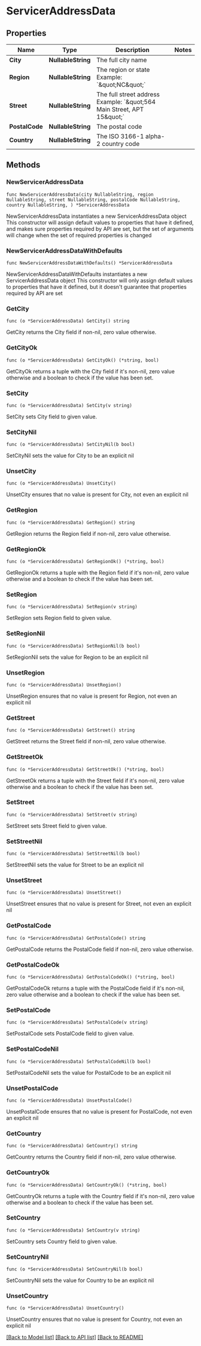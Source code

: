 # ServicerAddressData

## Properties

Name | Type | Description | Notes
------------ | ------------- | ------------- | -------------
**City** | **NullableString** | The full city name | 
**Region** | **NullableString** | The region or state Example: &#x60;\&quot;NC\&quot;&#x60; | 
**Street** | **NullableString** | The full street address Example: &#x60;\&quot;564 Main Street, APT 15\&quot;&#x60; | 
**PostalCode** | **NullableString** | The postal code | 
**Country** | **NullableString** | The ISO 3166-1 alpha-2 country code | 

## Methods

### NewServicerAddressData

`func NewServicerAddressData(city NullableString, region NullableString, street NullableString, postalCode NullableString, country NullableString, ) *ServicerAddressData`

NewServicerAddressData instantiates a new ServicerAddressData object
This constructor will assign default values to properties that have it defined,
and makes sure properties required by API are set, but the set of arguments
will change when the set of required properties is changed

### NewServicerAddressDataWithDefaults

`func NewServicerAddressDataWithDefaults() *ServicerAddressData`

NewServicerAddressDataWithDefaults instantiates a new ServicerAddressData object
This constructor will only assign default values to properties that have it defined,
but it doesn't guarantee that properties required by API are set

### GetCity

`func (o *ServicerAddressData) GetCity() string`

GetCity returns the City field if non-nil, zero value otherwise.

### GetCityOk

`func (o *ServicerAddressData) GetCityOk() (*string, bool)`

GetCityOk returns a tuple with the City field if it's non-nil, zero value otherwise
and a boolean to check if the value has been set.

### SetCity

`func (o *ServicerAddressData) SetCity(v string)`

SetCity sets City field to given value.


### SetCityNil

`func (o *ServicerAddressData) SetCityNil(b bool)`

 SetCityNil sets the value for City to be an explicit nil

### UnsetCity
`func (o *ServicerAddressData) UnsetCity()`

UnsetCity ensures that no value is present for City, not even an explicit nil
### GetRegion

`func (o *ServicerAddressData) GetRegion() string`

GetRegion returns the Region field if non-nil, zero value otherwise.

### GetRegionOk

`func (o *ServicerAddressData) GetRegionOk() (*string, bool)`

GetRegionOk returns a tuple with the Region field if it's non-nil, zero value otherwise
and a boolean to check if the value has been set.

### SetRegion

`func (o *ServicerAddressData) SetRegion(v string)`

SetRegion sets Region field to given value.


### SetRegionNil

`func (o *ServicerAddressData) SetRegionNil(b bool)`

 SetRegionNil sets the value for Region to be an explicit nil

### UnsetRegion
`func (o *ServicerAddressData) UnsetRegion()`

UnsetRegion ensures that no value is present for Region, not even an explicit nil
### GetStreet

`func (o *ServicerAddressData) GetStreet() string`

GetStreet returns the Street field if non-nil, zero value otherwise.

### GetStreetOk

`func (o *ServicerAddressData) GetStreetOk() (*string, bool)`

GetStreetOk returns a tuple with the Street field if it's non-nil, zero value otherwise
and a boolean to check if the value has been set.

### SetStreet

`func (o *ServicerAddressData) SetStreet(v string)`

SetStreet sets Street field to given value.


### SetStreetNil

`func (o *ServicerAddressData) SetStreetNil(b bool)`

 SetStreetNil sets the value for Street to be an explicit nil

### UnsetStreet
`func (o *ServicerAddressData) UnsetStreet()`

UnsetStreet ensures that no value is present for Street, not even an explicit nil
### GetPostalCode

`func (o *ServicerAddressData) GetPostalCode() string`

GetPostalCode returns the PostalCode field if non-nil, zero value otherwise.

### GetPostalCodeOk

`func (o *ServicerAddressData) GetPostalCodeOk() (*string, bool)`

GetPostalCodeOk returns a tuple with the PostalCode field if it's non-nil, zero value otherwise
and a boolean to check if the value has been set.

### SetPostalCode

`func (o *ServicerAddressData) SetPostalCode(v string)`

SetPostalCode sets PostalCode field to given value.


### SetPostalCodeNil

`func (o *ServicerAddressData) SetPostalCodeNil(b bool)`

 SetPostalCodeNil sets the value for PostalCode to be an explicit nil

### UnsetPostalCode
`func (o *ServicerAddressData) UnsetPostalCode()`

UnsetPostalCode ensures that no value is present for PostalCode, not even an explicit nil
### GetCountry

`func (o *ServicerAddressData) GetCountry() string`

GetCountry returns the Country field if non-nil, zero value otherwise.

### GetCountryOk

`func (o *ServicerAddressData) GetCountryOk() (*string, bool)`

GetCountryOk returns a tuple with the Country field if it's non-nil, zero value otherwise
and a boolean to check if the value has been set.

### SetCountry

`func (o *ServicerAddressData) SetCountry(v string)`

SetCountry sets Country field to given value.


### SetCountryNil

`func (o *ServicerAddressData) SetCountryNil(b bool)`

 SetCountryNil sets the value for Country to be an explicit nil

### UnsetCountry
`func (o *ServicerAddressData) UnsetCountry()`

UnsetCountry ensures that no value is present for Country, not even an explicit nil

[[Back to Model list]](../README.md#documentation-for-models) [[Back to API list]](../README.md#documentation-for-api-endpoints) [[Back to README]](../README.md)


